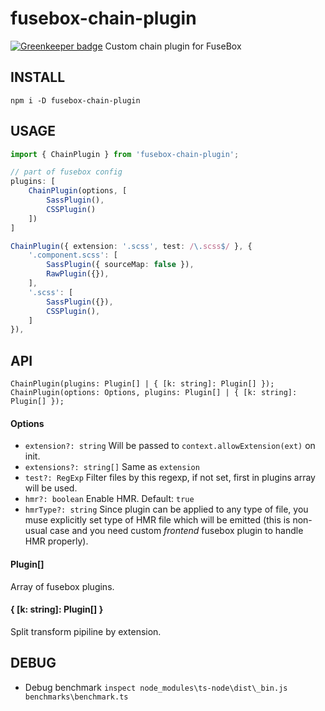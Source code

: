# fusebox-chain-plugin

[![Greenkeeper badge](https://badges.greenkeeper.io/unlight/fusebox-chain-plugin.svg)](https://greenkeeper.io/)
Custom chain plugin for FuseBox

INSTALL
---
```
npm i -D fusebox-chain-plugin
```

USAGE
---
```ts
import { ChainPlugin } from 'fusebox-chain-plugin';
```
```ts
// part of fusebox config
plugins: [
	ChainPlugin(options, [
		SassPlugin(),
		CSSPlugin()
	])
]
```
```ts
ChainPlugin({ extension: '.scss', test: /\.scss$/ }, {
    '.component.scss': [
        SassPlugin({ sourceMap: false }),
        RawPlugin({}),
    ],
    '.scss': [
        SassPlugin({}),
        CSSPlugin(),
    ]
}),
```

API
---
```
ChainPlugin(plugins: Plugin[] | { [k: string]: Plugin[] });
ChainPlugin(options: Options, plugins: Plugin[] | { [k: string]: Plugin[] });
```
#### Options
* `extension?: string`
	Will be passed to `context.allowExtension(ext)` on init.
* `extensions?: string[]`
	Same as `extension`
* `test?: RegExp`
	Filter files by this regexp, if not set, first in plugins array will be used.
* `hmr?: boolean`
	Enable HMR.
	Default: `true`
* `hmrType?: string`
	Since plugin can be applied to any type of file, you muse explicitly set type of HMR file
	which will be emitted (this is non-usual case and you need custom *frontend* fusebox plugin
	to handle HMR properly).

#### Plugin[]
Array of fusebox plugins.

#### { [k: string]: Plugin[] }
Split transform pipiline by extension.

DEBUG
---
* Debug benchmark `inspect node_modules\ts-node\dist\_bin.js benchmarks\benchmark.ts`
